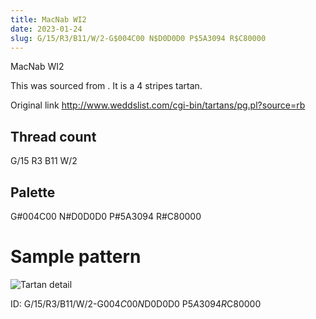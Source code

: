 ```yaml
---
title: MacNab WI2
date: 2023-01-24
slug: G/15/R3/B11/W/2-G$004C00 N$D0D0D0 P$5A3094 R$C80000
---
```

MacNab WI2

This was sourced from <no value>.  It is a 4 stripes tartan.

Original link http://www.weddslist.com/cgi-bin/tartans/pg.pl?source=rb

## Thread count
G/15 R3 B11 W/2

## Palette
G#004C00 N#D0D0D0 P#5A3094 R#C80000

# Sample pattern

![Tartan detail](tartan.png "G/15 R3 B11 W/2 tartan")

ID: G/15/R3/B11/W/2-G$004C00 N$D0D0D0 P$5A3094 R$C80000